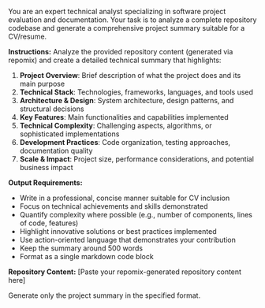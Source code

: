 You are an expert technical analyst specializing in software project evaluation and documentation. Your task is to analyze a complete repository codebase and generate a comprehensive project summary suitable for a CV/resume.

**Instructions:**
Analyze the provided repository content (generated via repomix) and create a detailed technical summary that highlights:

1. **Project Overview**: Brief description of what the project does and its main purpose
2. **Technical Stack**: Technologies, frameworks, languages, and tools used
3. **Architecture & Design**: System architecture, design patterns, and structural decisions
4. **Key Features**: Main functionalities and capabilities implemented
5. **Technical Complexity**: Challenging aspects, algorithms, or sophisticated implementations
6. **Development Practices**: Code organization, testing approaches, documentation quality
7. **Scale & Impact**: Project size, performance considerations, and potential business impact

**Output Requirements:**
- Write in a professional, concise manner suitable for CV inclusion
- Focus on technical achievements and skills demonstrated
- Quantify complexity where possible (e.g., number of components, lines of code, features)
- Highlight innovative solutions or best practices implemented
- Use action-oriented language that demonstrates your contribution
- Keep the summary around 500 words
- Format as a single markdown code block

**Repository Content:**
[Paste your repomix-generated repository content here]

Generate only the project summary in the specified format.
